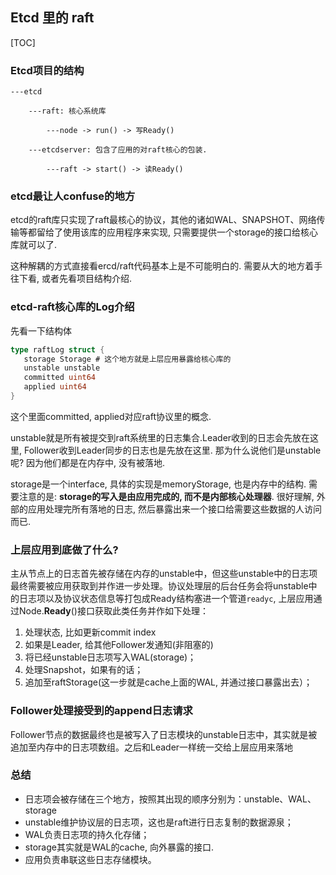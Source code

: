 ## Etcd 里的 raft

[TOC]

### Etcd项目的结构

```
---etcd

	---raft: 核心系统库

		---node -> run() -> 写Ready()

	---etcdserver: 包含了应用的对raft核心的包装.

		---raft -> start() -> 读Ready()
```

### etcd最让人confuse的地方

etcd的raft库只实现了raft最核心的协议，其他的诸如WAL、SNAPSHOT、网络传输等都留给了使用该库的应用程序来实现, 只需要提供一个storage的接口给核心库就可以了.

这种解耦的方式直接看ercd/raft代码基本上是不可能明白的. 需要从大的地方着手往下看, 或者先看项目结构介绍.



### etcd-raft核心库的Log介绍

先看一下结构体

```go
type raftLog struct {
   storage Storage # 这个地方就是上层应用暴露给核心库的
   unstable unstable
   committed uint64
   applied uint64
}
```

这个里面committed, applied对应raft协议里的概念. 

unstable就是所有被提交到raft系统里的日志集合.Leader收到的日志会先放在这里, Follower收到Leader同步的日志也是先放在这里. 那为什么说他们是unstable呢? 因为他们都是在内存中, 没有被落地.

storage是一个interface, 具体的实现是memoryStorage, 也是内存中的结构. 需要注意的是: **storage的写入是由应用完成的, 而不是内部核心处理器**. 很好理解, 外部的应用处理完所有落地的日志, 然后暴露出来一个接口给需要这些数据的人访问而已.



### 上层应用到底做了什么?

主从节点上的日志首先被存储在内存的unstable中，但这些unstable中的日志项最终需要被应用获取到并作进一步处理。协议处理层的后台任务会将unstable中的日志项以及协议状态信息等打包成Ready结构塞进一个管道`readyc`, 上层应用通过Node.**Ready**()接口获取此类任务并作如下处理：

1. 处理状态, 比如更新commit index
2. 如果是Leader, 给其他Follower发通知(非阻塞的)
3. 将已经unstable日志项写入WAL(storage)；
4. 处理Snapshot，如果有的话；
5. 追加至raftStorage(这一步就是cache上面的WAL, 并通过接口暴露出去）；



### Follower处理接受到的append日志请求

Follower节点的数据最终也是被写入了日志模块的unstable日志中，其实就是被追加至内存中的日志项数组。之后和Leader一样统一交给上层应用来落地



### 总结

- 日志项会被存储在三个地方，按照其出现的顺序分别为：unstable、WAL、storage
- unstable维护协议层的日志项，这也是raft进行日志复制的数据源泉；
- WAL负责日志项的持久化存储；
- storage其实就是WAL的cache, 向外暴露的接口.
- 应用负责串联这些日志存储模块。